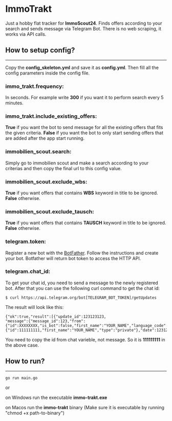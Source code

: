 # ImmoTrakt
Just a hobby flat tracker for **ImmoScout24**. Finds offers according to your search and sends message via Telegram Bot.
There is no web scraping, it works via API calls.

## How to setup config?
- - -
Copy the **config_skeleton.yml** and save it as **config.yml**. Then fill all the config parameters inside the config file.

### **immo_trakt.frequency**:
In seconds. For example write **300** if you want it to perform search every 5 minutes.

### **immo_trakt.include_existing_offers**:
**True** if you want the bot to send message for all the existing offers that fits the given criteria.
**False** if you want the bot to only start sending offers that are added after the app start running.

### **immobilien_scout.search**: 
Simply go to immobilien scout and make a search according to your criterias and then copy the final url to this config value.

### **immobilien_scout.exclude_wbs**: 
**True** if you want offers that contains **WBS** keyword in title to be ignored. **False** otherwise.

### **immobilien_scout.exclude_tausch**: 
**True** if you want offers that contains **TAUSCH** keyword in title to be ignored. **False** otherwise.

### **telegram.token**:
Register a new bot with the [BotFather](https://telegram.me/BotFather). Follow the instructions and create your bot. 
Botfather will return bot token to access the HTTP API.

### **telegram.chat_id**:
To get your chat id, you need to send a message to the newly registered bot. After that you can use the following curl command to get the chat id:
```
$ curl https://api.telegram.org/bot[TELEGRAM_BOT_TOKEN]/getUpdates
```
The result will look like this:
```
{"ok":true,"result":[{"update_id":123123123,
"message":{"message_id":123,"from":{"id":XXXXXXXX,"is_bot":false,"first_name":"YOUR_NAME","language_code":"en"},"chat":{"id":111111111,"first_name":"YOUR_NAME","type":"private"},"date":1231231231,"text":"XYZ"}}]}
```
You need to copy the id from chat varieble, not message. So it is **111111111** in the above case.

## How to run?
- - -
```
go run main.go
```
or 

on Windows run the executable **immo-trakt.exe**

on Macos run the **immo-trakt** binary (Make sure it is executable by running "chmod +x path-to-binary")